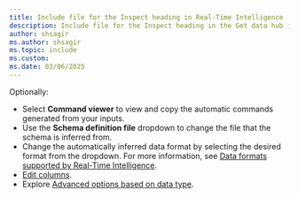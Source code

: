 ```yaml
---
title: Include file for the Inspect heading in Real-Time Intelligence
description: Include file for the Inspect heading in the Get data hub in Real-Time Intelligence.
author: shsagir
ms.author: shsagir
ms.topic: include
ms.custom: 
ms.date: 03/06/2025
---
```

Optionally:

* Select **Command viewer** to view and copy the automatic commands generated from your inputs.
* Use the **Schema definition file** dropdown to change the file that the schema is inferred from.
* Change the automatically inferred data format by selecting the desired format from the dropdown. For more information, see [Data formats supported by Real-Time Intelligence](ingestion-supported-formats.md).
* [Edit columns](#edit-columns).
* Explore [Advanced options based on data type](#advanced-options-based-on-data-type).
